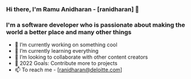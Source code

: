 ### Hi there, I'm Ramu Anidharan - [ranidharan] 👋

### I'm a software developer who is passionate about making the world a better place and many other things

- 🔭 I’m currently working on something cool
- 🌱 I’m currently learning everything
- 🤝 I’m looking to collaborate with other content creators
- 🥅 2022 Goals: Contribute more to projects
- 📫 To reach me - [ranidharan@deloitte.com]
